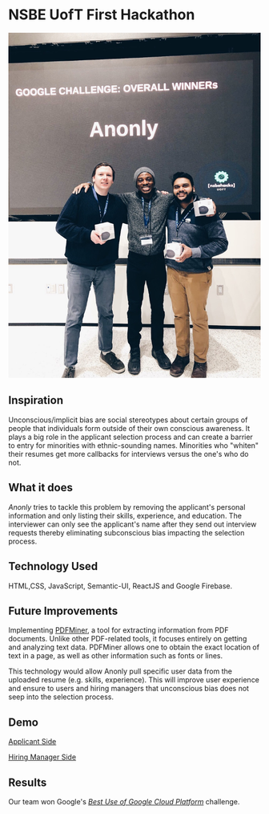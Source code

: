 # NSBE UofT First Hackathon

![AnonlyTeam](https://github.com/dvampofo/nsbe2019/blob/master/anomly-app/image/AnonlyTeam.JPG?raw=true)

## Inspiration

Unconscious/implicit bias are social stereotypes about certain groups of people that individuals form outside of their own conscious awareness. It plays a big role in the applicant selection process and can create a barrier to entry for minorities with ethnic-sounding names. Minorities who "whiten" their resumes get more callbacks for interviews versus the one's who do not.

## What it does

_Anonly_ tries to tackle this problem by removing the applicant's personal information and only listing their skills, experience, and education. The interviewer can only see the applicant's name after they send out interview requests thereby eliminating subconscious bias impacting the selection process.

## Technology Used

HTML,CSS, JavaScript, Semantic-UI, ReactJS and Google Firebase.

## Future Improvements

Implementing [PDFMiner](https://github.com/pdfminer/pdfminer.six), a tool for extracting information from PDF documents. Unlike other PDF-related tools, it focuses entirely on getting and analyzing text data. PDFMiner allows one to obtain the exact location of text in a page, as well as other information such as fonts or lines.

This technology would allow Anonly pull specific user data from the uploaded resume (e.g. skills, experience). This will improve user experience and ensure to users and hiring managers that unconscious bias does not seep into the selection process.

## Demo

[Applicant Side](https://anomly-f6630.firebaseapp.com/)

[Hiring Manager Side](https://anomly-f6630.firebaseapp.com/hiring)

## Results

Our team won Google's _[Best Use of Google Cloud Platform](https://devpost.com/software/anonly)_ challenge.
